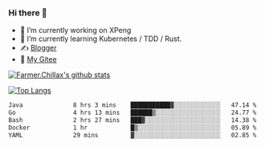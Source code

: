 ### Hi there 👋

- 🔭 I’m currently working on XPeng
- 🌱 I’m currently learning Kubernetes / TDD / Rust.
- ✍️ [Blogger](https://blog.farmer233.top)
- 🤔 [My Gitee](https://gitee.com/Farmer-chong)


[![Farmer.Chillax's github stats](https://github-readme-stats.vercel.app/api?username=FarmerChillax)](https://github.com/anuraghazra/github-readme-stats)

[![Top Langs](https://github-readme-stats.vercel.app/api/top-langs/?username=FarmerChillax&layout=compact&hide=html,css,javascript)](https://github.com/anuraghazra/github-readme-stats)


<a href="https://wakatime.com/@Farmer"> </a>
          <!--START_SECTION:waka-->

```txt
Java              8 hrs 3 mins    ███████████▓░░░░░░░░░░░░░   47.14 %
Go                4 hrs 13 mins   ██████▒░░░░░░░░░░░░░░░░░░   24.77 %
Bash              2 hrs 27 mins   ███▓░░░░░░░░░░░░░░░░░░░░░   14.38 %
Docker            1 hr            █▒░░░░░░░░░░░░░░░░░░░░░░░   05.89 %
YAML              29 mins         ▓░░░░░░░░░░░░░░░░░░░░░░░░   02.85 %
```

<!--END_SECTION:waka-->



<!--
**Farmer-chong/Farmer-chong** is a ✨ _special_ ✨ repository because its `README.md` (this file) appears on your GitHub profile.

Here are some ideas to get you started:

- 🔭 I’m currently working on ...
- 🌱 I’m currently learning ...
- 👯 I’m looking to collaborate on ...
- 🤔 I’m looking for help with ...
- 💬 Ask me about ...
- 📫 How to reach me: ...
- 😄 Pronouns: ...
- ⚡ Fun fact: ...
-->
